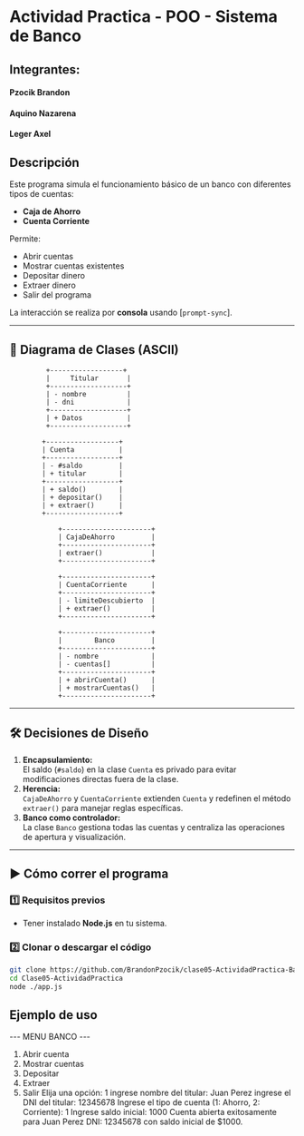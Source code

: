 # Actividad Practica - POO - Sistema de Banco

## Integrantes:

#### Pzocik Brandon

#### Aquino Nazarena

#### Leger Axel

## Descripción

Este programa simula el funcionamiento básico de un banco con diferentes tipos de cuentas:

- **Caja de Ahorro**
- **Cuenta Corriente**

Permite:

- Abrir cuentas
- Mostrar cuentas existentes
- Depositar dinero
- Extraer dinero
- Salir del programa

La interacción se realiza por **consola** usando [`prompt-sync`].

---

## 📂 Diagrama de Clases (ASCII)

             +------------------+
             |     Titular       |
             +-------------------+
             | - nombre          |
             | - dni             |
             +-------------------+
             | + Datos           |
             +-------------------+

            +------------------+
            | Cuenta           |
            +------------------+
            | - #saldo         |
            | + titular        |
            +------------------+
            | + saldo()        |
            | + depositar()    |
            | + extraer()      |
            +------------------+

                +----------------------+
                | CajaDeAhorro         |
                +----------------------+
                | extraer()            |
                +----------------------+

                +----------------------+
                | CuentaCorriente      |
                +----------------------+
                | - limiteDescubierto  |
                | + extraer()          |
                +----------------------+

                +----------------------+
                |        Banco         |
                +----------------------+
                | - nombre             |
                | - cuentas[]          |
                +----------------------+
                | + abrirCuenta()      |
                | + mostrarCuentas()   |
                +----------------------+

---

## 🛠 Decisiones de Diseño

1. **Encapsulamiento:**  
   El saldo (`#saldo`) en la clase `Cuenta` es privado para evitar modificaciones directas fuera de la clase.
2. **Herencia:**  
   `CajaDeAhorro` y `CuentaCorriente` extienden `Cuenta` y redefinen el método `extraer()` para manejar reglas específicas.
3. **Banco como controlador:**  
   La clase `Banco` gestiona todas las cuentas y centraliza las operaciones de apertura y visualización.

---

## ▶️ Cómo correr el programa

### 1️⃣ Requisitos previos

- Tener instalado **Node.js** en tu sistema.

### 2️⃣ Clonar o descargar el código

```bash
git clone https://github.com/BrandonPzocik/clase05-ActividadPractica-Banco-POO.git
cd Clase05-ActividadPractica
node ./app.js
```

## Ejemplo de uso

--- MENU BANCO ---

1. Abrir cuenta
2. Mostrar cuentas
3. Depositar
4. Extraer
5. Salir
   Elija una opción: 1
   ingrese nombre del titular: Juan Perez
   ingrese el DNI del titular: 12345678
   Ingrese el tipo de cuenta (1: Ahorro, 2: Corriente): 1
   Ingrese saldo inicial: 1000
   Cuenta abierta exitosamente para Juan Perez DNI: 12345678 con saldo inicial de $1000.
